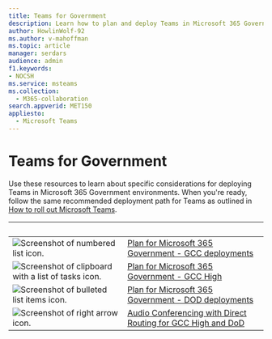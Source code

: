 ```yaml
---
title: Teams for Government
description: Learn how to plan and deploy Teams in Microsoft 365 Government environments.
author: HowlinWolf-92
ms.author: v-mahoffman
ms.topic: article
manager: serdars
audience: admin
f1.keywords:
- NOCSH
ms.service: msteams
ms.collection: 
  - M365-collaboration
search.appverid: MET150
appliesto: 
  - Microsoft Teams
---
```


# Teams for Government

Use these resources to learn about specific considerations for deploying Teams in Microsoft 365 Government environments. When you're ready, follow the same recommended deployment path for Teams as outlined in [How to roll out Microsoft Teams](../deploy-overview.md).

| &nbsp; |&nbsp; |
| ------------- | ------------- |
| ![Screenshot of numbered list icon.](../media/list-123-teams.svg)  |  [Plan for Microsoft 365 Government - GCC deployments](../plan-for-government-gcc.md) |
| ![Screenshot of clipboard with a list of tasks icon.](../media/tasks-teams.svg) | [Plan for Microsoft 365 Government - GCC High](../plan-for-government-gcc-high.md) |
| ![Screenshot of bulleted list items icon.](../media/task-list-planning-teams.svg)  |  [Plan for Microsoft 365 Government - DOD deployments](../plan-for-government-dod.md) |
| ![Screenshot of right arrow icon.](../media/arrow-right-2-teams.svg)  |  [Audio Conferencing with Direct Routing for GCC High and DoD](../audio-conferencing-with-direct-routing-for-gcch-and-dod.md) |

